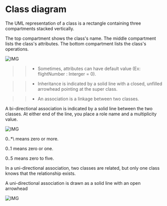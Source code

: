 # Class diagram

The UML representation of a class is a rectangle containing three compartments stacked vertically.

The top compartment shows the class's name. The middle compartment lists the class's attributes. The bottom compartment lists the class's operations.

![IMG](https://www.ibm.com/developerworks/rational/library/content/RationalEdge/sep04/bell/bell_fig1.jpg)

> > * Sometimes, attributes can have default value (Ex: flightNumber : Interger = 0).

> > * Inheritance is indicated by a solid line with a closed, unfilled arrowhead pointing at the super class.

> > * An association is a linkage between two classes.

A bi-directional association is indicated by a solid line between the two classes. At either end of the line, you place a role name and a multiplicity value. 

![IMG](https://www.ibm.com/developerworks/rational/library/content/RationalEdge/sep04/bell/bell_fig6.jpg)

0..*\ means zero or more.

0..1 means zero or one.

0..5 means zero to five.


In a uni-directional association, two classes are related, but only one class knows that the relationship exists.

A uni-directional association is drawn as a solid line with an open arrowhead

![IMG](https://www.ibm.com/developerworks/rational/library/content/RationalEdge/sep04/bell/bell_fig7.jpg)
